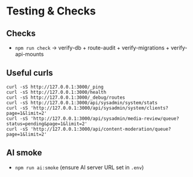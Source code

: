 # Testing & Checks

## Checks
- `npm run check` → verify-db + route-audit + verify-migrations + verify-api-mounts

## Useful curls
```
curl -sS http://127.0.0.1:3000/_ping
curl -sS http://127.0.0.1:3000/health
curl -sS http://127.0.0.1:3000/_debug/routes
curl -sS http://127.0.0.1:3000/api/sysadmin/system/stats
curl -sS 'http://127.0.0.1:3000/api/sysadmin/system/clients?page=1&limit=2'
curl -sS 'http://127.0.0.1:3000/api/sysadmin/media-review/queue?status=pending&page=1&limit=2'
curl -sS 'http://127.0.0.1:3000/api/content-moderation/queue?page=1&limit=2'
```

## AI smoke
- `npm run ai:smoke` (ensure AI server URL set in `.env`)
